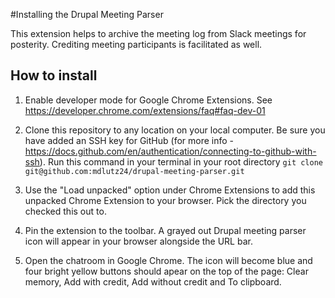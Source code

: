 #Installing the Drupal Meeting Parser

This extension helps to archive the meeting log from Slack meetings for posterity. Crediting meeting participants is facilitated as well.

## How to install

1. Enable developer mode for Google Chrome Extensions.
   See https://developer.chrome.com/extensions/faq#faq-dev-01

2. Clone this repository to any location on your local computer. Be sure you
   have added an SSH key for GitHub (for more info -
   https://docs.github.com/en/authentication/connecting-to-github-with-ssh).
   Run this command in your terminal in your root directory
   `git clone git@github.com:mdlutz24/drupal-meeting-parser.git`

3. Use the "Load unpacked" option under Chrome Extensions to add this
   unpacked Chrome Extension to your browser. Pick the directory you checked
   this out to.

4. Pin the extension to the toolbar. A grayed out Drupal meeting parser icon 
   will appear in your browser alongside
   the URL bar.

4. Open the chatroom in Google Chrome. The icon will become blue and four
   bright yellow buttons should apear on the top of the page: Clear memory, 
   Add with credit, Add without credit and To clipboard.
